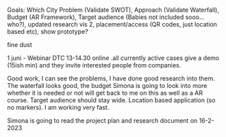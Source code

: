 Goals: Which City Problem (Validate SWOT), Approach (Validate Waterfall), Budget (AR Framework), Target audience (Babies not included sooo... who?), updated research vis 2, placement/access (QR codes, just location based etc), show prototype?

fine dust

1 juni - Webinar DTC 13-14.30 online .all currently active cases give a demo (15ish min) and they invite interested people from companies.

Good work, I can see the problems, I have done good research into them. The waterfall looks good, the budget Simona is going to look into more whether it is needed or not will get back to me on this as well as a AR course. Target audience should stay wide. Location based application (so no markers). I am working very fast.

Simona is going to read the project plan and research document on 16-2-2023